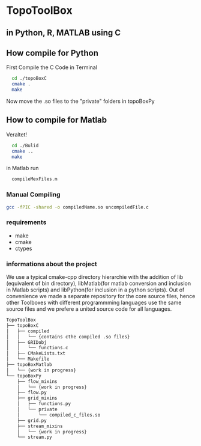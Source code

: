 # TopoToolBox

## in Python, R, MATLAB using C

## How compile for Python

First Compile the C Code in Terminal

```bash
  cd ./topoBoxC
  cmake .
  make
```

Now move the .so files to the "private" folders in topoBoxPy

## How to compile for Matlab

Veraltet!

```bash
  cd ./Bulid
  cmake ..
  make
```

in Matlab run

```bash
  compileMexFiles.m
```

### Manual Compiling

```bash
gcc -fPIC -shared -o compiledName.so uncompiledFile.c
```

### requirements

- make
- cmake
- ctypes

### informations about the project

We use a typical cmake-cpp directory hierarchie with the addition of lib (equivalent of bin directory), libMatlab(for matlab conversion and inclusion in Matlab scripts) and libPython(for inclusion in a python scripts). Out of convenience we made a separate repository for the core source files, hence other Toolboxes with different programmming languages use the same source files and we prefere a united source code for all languages.

```bash
TopoToolBox
├── topoBoxC
│   ├── compiled
│   │   └── {contains cthe compiled .so files}
│   ├── GRIDobj
│   │   └── functions.c
│   ├── CMakeLists.txt
│   └── Makefile
├── topoBoxMatlab
│   └── {work in progress}
└── topoBoxPy
    ├── flow_mixins
    │   └── {work in progress}
    ├── flow.py
    ├── grid_mixins
    │   ├── functions.py
    │   └── private
    │       └── compiled_c_files.so
    ├── grid.py
    ├── stream_mixins
    │   └── {work in progress}
    └── stream.py
```
